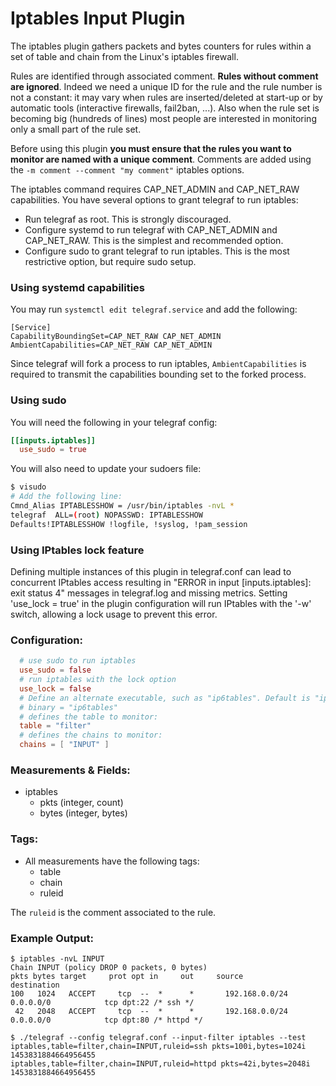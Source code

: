 # Iptables Input Plugin

The iptables plugin gathers packets and bytes counters for rules within a set of table and chain from the Linux's iptables firewall.

Rules are identified through associated comment. **Rules without comment are ignored**.
Indeed we need a unique ID for the rule and the rule number is not a constant: it may vary when rules are inserted/deleted at start-up or by automatic tools (interactive firewalls, fail2ban, ...).
Also when the rule set is becoming big (hundreds of lines) most people are interested in monitoring only a small part of the rule set.

Before using this plugin **you must ensure that the rules you want to monitor are named with a unique comment**. Comments are added using the `-m comment --comment "my comment"` iptables options.

The iptables command requires CAP_NET_ADMIN and CAP_NET_RAW capabilities. You have several options to grant telegraf to run iptables:

* Run telegraf as root. This is strongly discouraged.
* Configure systemd to run telegraf with CAP_NET_ADMIN and CAP_NET_RAW. This is the simplest and recommended option.
* Configure sudo to grant telegraf to run iptables. This is the most restrictive option, but require sudo setup.

### Using systemd capabilities

You may run `systemctl edit telegraf.service` and add the following:

```
[Service]
CapabilityBoundingSet=CAP_NET_RAW CAP_NET_ADMIN
AmbientCapabilities=CAP_NET_RAW CAP_NET_ADMIN
```

Since telegraf will fork a process to run iptables, `AmbientCapabilities` is required to transmit the capabilities bounding set to the forked process.

### Using sudo

You will need the following in your telegraf config:
```toml
[[inputs.iptables]]
  use_sudo = true
```

You will also need to update your sudoers file:

```bash
$ visudo
# Add the following line:
Cmnd_Alias IPTABLESSHOW = /usr/bin/iptables -nvL *
telegraf  ALL=(root) NOPASSWD: IPTABLESSHOW
Defaults!IPTABLESSHOW !logfile, !syslog, !pam_session
```

### Using IPtables lock feature

Defining multiple instances of this plugin in telegraf.conf can lead to concurrent IPtables access resulting in "ERROR in input [inputs.iptables]: exit status 4" messages in telegraf.log and missing metrics. Setting 'use_lock = true' in the plugin configuration will run IPtables with the '-w' switch, allowing a lock usage to prevent this error.

### Configuration:

```toml
  # use sudo to run iptables
  use_sudo = false
  # run iptables with the lock option
  use_lock = false
  # Define an alternate executable, such as "ip6tables". Default is "iptables".
  # binary = "ip6tables"
  # defines the table to monitor:
  table = "filter"
  # defines the chains to monitor:
  chains = [ "INPUT" ]
```

### Measurements & Fields:


- iptables
    - pkts (integer, count)
    - bytes (integer, bytes)

### Tags:

- All measurements have the following tags:
    - table
    - chain
    - ruleid

The `ruleid` is the comment associated to the rule.

### Example Output:

```
$ iptables -nvL INPUT
Chain INPUT (policy DROP 0 packets, 0 bytes)
pkts bytes target     prot opt in     out     source               destination
100   1024   ACCEPT     tcp  --  *      *       192.168.0.0/24       0.0.0.0/0            tcp dpt:22 /* ssh */
 42   2048   ACCEPT     tcp  --  *      *       192.168.0.0/24       0.0.0.0/0            tcp dpt:80 /* httpd */
```

```
$ ./telegraf --config telegraf.conf --input-filter iptables --test
iptables,table=filter,chain=INPUT,ruleid=ssh pkts=100i,bytes=1024i 1453831884664956455
iptables,table=filter,chain=INPUT,ruleid=httpd pkts=42i,bytes=2048i 1453831884664956455
```
